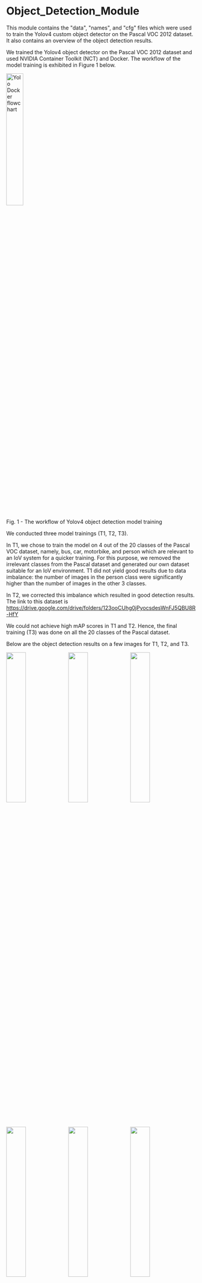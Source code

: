 # Object_Detection_Module
This module contains the "data", "names", and "cfg" files which were used to train the Yolov4 custom object detector on the Pascal VOC 2012 dataset. It also contains an overview of the object detection results.

We trained the Yolov4 object detector on the Pascal VOC 2012 dataset and used NVIDIA Container Toolkit (NCT) and Docker. The workflow of the model training is exhibited in Figure 1 below.

<img src="https://user-images.githubusercontent.com/13494311/185402589-f3c55db3-1a04-4bc2-ab78-23bc8e587452.png" alt="Yolo Docker flowchart" width=30% height=30%>
<p align = "left">
Fig. 1 - The workflow of Yolov4 object detection model training
</p>

We conducted three model trainings (T1, T2, T3). 

In T1, we chose to train the model on 4 out of the 20 classes of the Pascal VOC dataset, namely, bus, car, motorbike, and person which are relevant to an IoV system for a quicker training. For this purpose, we removed the irrelevant classes from the Pascal dataset and generated our own dataset suitable for an IoV environment. T1 did not yield good results due to data imbalance: the number of images in the person class were significantly higher than the number of images in the other 3 classes.

In T2, we corrected this imbalance which resulted in good detection results. The link to this dataset is https://drive.google.com/drive/folders/123ooCUhg0jPyocsdesWnFJ5QBU8R-HfY

We could not achieve high mAP scores in T1 and T2. Hence, the final training (T3) was done on all the 20 classes of the Pascal dataset. 

Below are the object detection results on a few images for T1, T2, and T3.

<p float="left">
  <img src="https://user-images.githubusercontent.com/13494311/185402972-c95ecbb8-ddee-444b-a019-e3341f255a54.jpg" width=32% />
  <img src="https://user-images.githubusercontent.com/13494311/185403048-cd958614-4cce-42c9-82f2-1f6cdbe7b9d9.jpg" width=32% /> 
  <img src="https://user-images.githubusercontent.com/13494311/185403138-009dda45-7f17-40f2-a90e-888ae1f8fecf.jpg" width=32% />
</p>

<p float="left">
  <img src="https://user-images.githubusercontent.com/13494311/185404254-fcab7e54-86ce-4038-bef6-3695a993ac84.jpg" width=32% />
  <img src="https://user-images.githubusercontent.com/13494311/185404367-894748d9-47ce-498a-8c31-2c575949c0ca.jpg" width=32% />
  <img src="https://user-images.githubusercontent.com/13494311/185404521-511e8792-7a4c-4842-8ebf-ae9ea4e0d029.jpg" width=32% />
</p>
